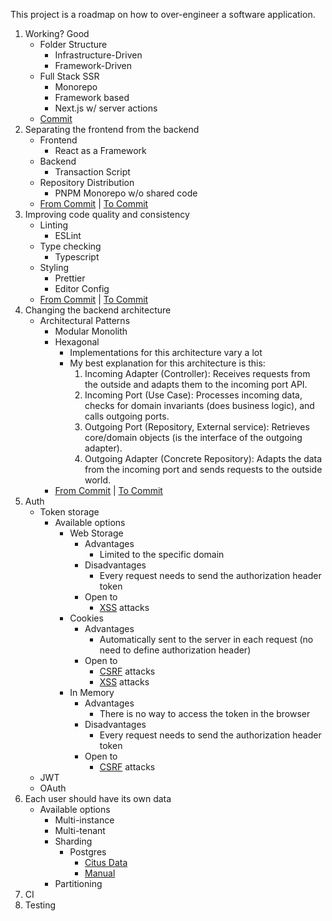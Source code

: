 This project is a roadmap on how to over-engineer a software application.

1. Working? Good
   - Folder Structure
     - Infrastructure-Driven
     - Framework-Driven
   - Full Stack SSR
     - Monorepo
     - Framework based
     - Next.js w/ server actions
   - [Commit](https://github.com/TiagoJacintoDev/over-engineered-erp/tree/2fea090a32eafa4e83998babce0ae2511ede0223)
2. Separating the frontend from the backend
   - Frontend
     - React as a Framework
   - Backend
     - Transaction Script
   - Repository Distribution
     - PNPM Monorepo w/o shared code
   - [From Commit](https://github.com/TiagoJacintoDev/over-engineered-erp/tree/71bb5d0b25f421286c566033a512822a4ff39333) | [To Commit](https://github.com/TiagoJacintoDev/over-engineered-erp/tree/dae2a525c5481de9493864bc67954cd113d58e5e)
3. Improving code quality and consistency
   - Linting
     - ESLint
   - Type checking
     - Typescript
   - Styling
     - Prettier
     - Editor Config
   - [From Commit](https://github.com/TiagoJacintoDev/over-engineered-erp/tree/52613c23f2f5ef7cdca5c46241a504ac23951f37) | [To Commit](https://github.com/TiagoJacintoDev/over-engineered-erp/tree/af5dbb9f0186ce4032bda55c2acb20e5a09715bc)
4. Changing the backend architecture
   - Architectural Patterns
     - Modular Monolith
     - Hexagonal
       - Implementations for this architecture vary a lot
       - My best explanation for this architecture is this:
         1. Incoming Adapter (Controller): Receives requests from the outside and adapts them to the incoming port API.
         2. Incoming Port (Use Case): Processes incoming data, checks for domain invariants (does business logic), and calls outgoing ports.
         3. Outgoing Port (Repository, External service): Retrieves core/domain objects (is the interface of the outgoing adapter).
         4. Outgoing Adapter (Concrete Repository): Adapts the data from the incoming port and sends requests to the outside world.
     - [From Commit](https://github.com/TiagoJacintoDev/over-engineered-erp/tree/2b0e08377f318d524f1445d1698808901b7afbed) | [To Commit](https://github.com/TiagoJacintoDev/over-engineered-erp/tree/1f3d5b127816e5299f34dd08d3dbb1eb81b2ac9b)
5. Auth
   - Token storage
     - Available options
       - Web Storage
         - Advantages
           - Limited to the specific domain
         - Disadvantages
           - Every request needs to send the authorization header token
         - Open to
           - [XSS](https://owasp.org/www-community/attacks/xss/) attacks
       - Cookies
         - Advantages
           - Automatically sent to the server in each request (no need to define authorization header)
         - Open to
           - [CSRF](https://owasp.org/www-community/attacks/csrf) attacks
           - [XSS](https://owasp.org/www-community/attacks/xss/) attacks
       - In Memory
         - Advantages
           - There is no way to access the token in the browser
         - Disadvantages
           - Every request needs to send the authorization header token
         - Open to
           - [CSRF](https://owasp.org/www-community/attacks/csrf) attacks
   - JWT
   - OAuth
6. Each user should have its own data
   - Available options
     - Multi-instance
     - Multi-tenant
     - Sharding
       - Postgres
         - [Citus Data](https://www.citusdata.com/)
         - [Manual](https://pgdash.io/blog/postgres-11-sharding.html)
     - Partitioning
7. CI
8. Testing

